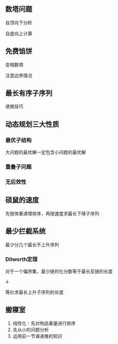 ## 数塔问题

自顶向下分析

自底向上计算

## 免费馅饼

变相数塔

注意边界情况

## 最长有序子序列

递推技巧

## 动态规划三大性质

### 最优子结构

大问题的最优解一定包含小问题的最优解

### 重叠子问题

### 无后效性

## 硕鼠的速度

先按体重递增排序，再按速度求最长下降子序列

## 最少拦截系统

最少分几个最长不上升序列

### Dilworth定理

对于一个偏序集，最少链的化分数等于最长反链的长度

$\downarrow$

等价求最长上升子序列的长度

## 搬寝室

1. 线性化：先对物品重量进行排序
2. 先从小的问题分析
3. 运用前一节课递推的知识

